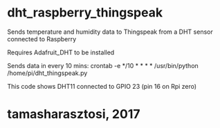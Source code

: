 # dht_raspberry_thingspeak
Sends temperature and humidity data to Thingspeak from a DHT sensor connected to Raspberry

Requires Adafruit_DHT to be installed

Sends data in every 10 mins:
crontab -e
*/10 * * * * /usr/bin/python /home/pi/dht_thingspeak.py

This code shows DHT11 connected to GPIO 23 (pin 16 on Rpi zero)

# tamasharasztosi, 2017
